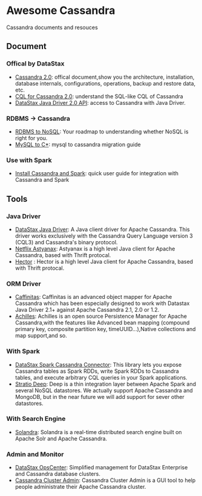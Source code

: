 Awesome Cassandra
=================
Cassandra documents and resouces 

## Document

### Offical by DataStax
- [Cassandra 2.0](http://www.datastax.com/documentation/cassandra/2.0/index.html): offical document,show you the architecture, installation, database internals, configurations, operations, backup and restore data, etc.
- [CQL for Cassandra 2.0](http://www.datastax.com/documentation/cql/3.1/index.html): understand the SQL-like CQL of Cassandra
- [DataStax Java Driver 2.0 API](http://www.datastax.com/documentation/developer/java-driver/2.0/index.html): access to Cassandra with Java Driver.

### RDBMS -> Cassandra
- [RDBMS to NoSQL](http://www.datastax.com/relational-database-to-nosql): Your roadmap to understanding whether NoSQL is right for you.
- [MySQL to C*](http://planetcassandra.org/mysql-to-cassandra-migration/): mysql to cassandra migration guide

###  Use with Spark
- [Install Cassandra and Spark](http://tobert.github.io/post/2014-07-15-installing-cassandra-spark-stack.html): quick user guide for integration with Cassandra and Spark 

## Tools
### Java Driver
- [DataStax Java Driver](https://github.com/datastax/java-driver): A Java client driver for Apache Cassandra. This driver works exclusively with the Cassandra Query Language version 3 (CQL3) and Cassandra's binary protocol.
- [Netflix Astyanax](https://github.com/Netflix/astyanax): Astyanax is a high level Java client for Apache Cassandra, based with Thrift protocal.
- [Hector](https://github.com/hector-client/hector) : Hector is a high level Java client for Apache Cassandra, based with Thrift protocal.

### ORM Driver

- [Caffinitas](http://caffinitas.org/mapper/): Caffinitas is an advanced object mapper for Apache Cassandra which has been especially designed to work with Datastax Java Driver 2.1+ against Apache Cassandra 2.1, 2.0 or 1.2.
- [Achilles](http://doanduyhai.github.io/Achilles/): Achilles is an open source Persistence Manager for Apache Cassandra,with the features like Advanced bean mapping (compound primary key, composite partition key, timeUUID...),Native collections and map support,and so.

### With Spark
- [DataStax Spark Cassandra Connector](https://github.com/datastax/spark-cassandra-connector): This library lets you expose Cassandra tables as Spark RDDs, write Spark RDDs to Cassandra tables, and execute arbitrary CQL queries in your Spark applications.
- [Stratio Deep](https://github.com/Stratio/stratio-deep): Deep is a thin integration layer between Apache Spark and several NoSQL datastores. We actually support Apache Cassandra and MongoDB, but in the near future we will add support for sever other datastores.

### With Search Engine
- [Solandra](https://github.com/tjake/Solandra): Solandra is a real-time distributed search engine built on Apache Solr and Apache Cassandra.

### Admin and Monitor
- [DataStax OpsCenter](http://www.datastax.com/what-we-offer/products-services/datastax-opscenter): Simplified management for DataStax Enterprise and Cassandra database clusters.
- [Cassandra Cluster Admin](https://github.com/sebgiroux/Cassandra-Cluster-Admin): Cassandra Cluster Admin is a GUI tool to help people administrate their Apache Cassandra cluster.
